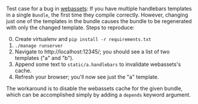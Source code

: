 Test case for a bug in [webassets][]: If you have multiple handlebars templates
in a single `Bundle`, the first time they compile correctly. However, changing
just one of the templates in the bundle causes the bundle to be regenerated
with only the changed template. Steps to reproduce:

0. Create virtualenv and `pip install -r requirements.txt`
1. `./manage runserver`
2. Navigate to http://localhost:12345/; you should see a list of two templates
   ("a" and "b").
3. Append some text to `static/a.handlebars` to invalidate webassets's cache.
4. Refresh your browser; you'll now see just the "a" template.

The workaround is to disable the webassets cache for the given bundle, which
can be accomplished simply by adding a `depends` keyword argument.

[webassets]: https://github.com/miracle2k/webassets
